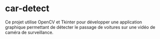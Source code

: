 # car-detect
Ce projet utilise OpenCV et Tkinter pour développer une application graphique permettant de détecter le passage de voitures sur une vidéo de caméra de surveillance.

